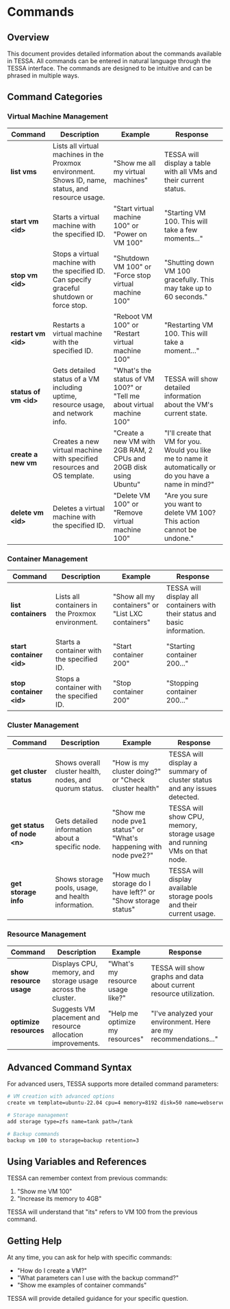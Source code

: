 # Commands

## Overview

This document provides detailed information about the commands available in TESSA. All commands can be entered in natural language through the TESSA interface. The commands are designed to be intuitive and can be phrased in multiple ways.

## Command Categories

### Virtual Machine Management

| Command | Description | Example | Response |
|---------|-------------|---------|----------|
| **list vms** | Lists all virtual machines in the Proxmox environment. Shows ID, name, status, and resource usage. | "Show me all my virtual machines" | TESSA will display a table with all VMs and their current status. |
| **start vm \<id\>** | Starts a virtual machine with the specified ID. | "Start virtual machine 100" or "Power on VM 100" | "Starting VM 100. This will take a few moments..." |
| **stop vm \<id\>** | Stops a virtual machine with the specified ID. Can specify graceful shutdown or force stop. | "Shutdown VM 100" or "Force stop virtual machine 100" | "Shutting down VM 100 gracefully. This may take up to 60 seconds." |
| **restart vm \<id\>** | Restarts a virtual machine with the specified ID. | "Reboot VM 100" or "Restart virtual machine 100" | "Restarting VM 100. This will take a moment..." |
| **status of vm \<id\>** | Gets detailed status of a VM including uptime, resource usage, and network info. | "What's the status of VM 100?" or "Tell me about virtual machine 100" | TESSA will show detailed information about the VM's current state. |
| **create a new vm** | Creates a new virtual machine with specified resources and OS template. | "Create a new VM with 2GB RAM, 2 CPUs and 20GB disk using Ubuntu" | "I'll create that VM for you. Would you like me to name it automatically or do you have a name in mind?" |
| **delete vm \<id\>** | Deletes a virtual machine with the specified ID. | "Delete VM 100" or "Remove virtual machine 100" | "Are you sure you want to delete VM 100? This action cannot be undone." |

### Container Management

| Command | Description | Example | Response |
|---------|-------------|---------|----------|
| **list containers** | Lists all containers in the Proxmox environment. | "Show all my containers" or "List LXC containers" | TESSA will display all containers with their status and basic information. |
| **start container \<id\>** | Starts a container with the specified ID. | "Start container 200" | "Starting container 200..." |
| **stop container \<id\>** | Stops a container with the specified ID. | "Stop container 200" | "Stopping container 200..." |

### Cluster Management

| Command | Description | Example | Response |
|---------|-------------|---------|----------|
| **get cluster status** | Shows overall cluster health, nodes, and quorum status. | "How is my cluster doing?" or "Check cluster health" | TESSA will display a summary of cluster status and any issues detected. |
| **get status of node \<n\>** | Gets detailed information about a specific node. | "Show me node pve1 status" or "What's happening with node pve2?" | TESSA will show CPU, memory, storage usage and running VMs on that node. |
| **get storage info** | Shows storage pools, usage, and health information. | "How much storage do I have left?" or "Show storage status" | TESSA will display available storage pools and their current usage. |

### Resource Management

| Command | Description | Example | Response |
|---------|-------------|---------|----------|
| **show resource usage** | Displays CPU, memory, and storage usage across the cluster. | "What's my resource usage like?" | TESSA will show graphs and data about current resource utilization. |
| **optimize resources** | Suggests VM placement and resource allocation improvements. | "Help me optimize my resources" | "I've analyzed your environment. Here are my recommendations..." |

## Advanced Command Syntax

For advanced users, TESSA supports more detailed command parameters:

```bash
# VM creation with advanced options
create vm template=ubuntu-22.04 cpu=4 memory=8192 disk=50 name=webserver net=vmbr0 ip=dhcp

# Storage management
add storage type=zfs name=tank path=/tank

# Backup commands
backup vm 100 to storage=backup retention=3
```

## Using Variables and References

TESSA can remember context from previous commands:

1. "Show me VM 100" 
2. "Increase its memory to 4GB"

TESSA will understand that "its" refers to VM 100 from the previous command.

## Getting Help

At any time, you can ask for help with specific commands:

- "How do I create a VM?"
- "What parameters can I use with the backup command?"
- "Show me examples of container commands"

TESSA will provide detailed guidance for your specific question.
